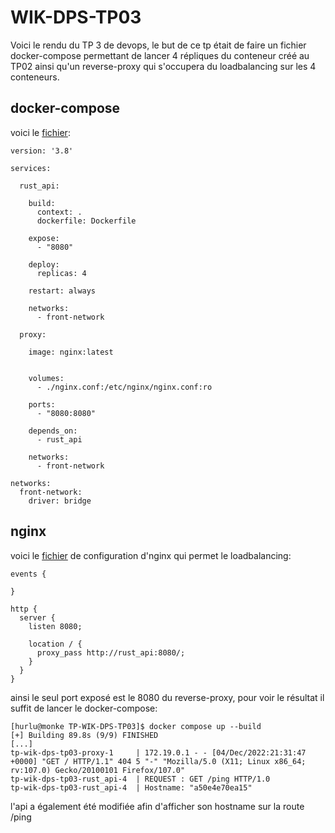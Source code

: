 # WIK-DPS-TP03

Voici le rendu du TP 3 de devops, le but de ce tp était de faire un fichier docker-compose permettant de lancer 4 répliques du conteneur créé au TP02 ainsi qu'un reverse-proxy qui s'occupera du loadbalancing sur les 4 conteneurs.

## docker-compose

voici le [fichier](docker-compose.yaml):
```
version: '3.8'

services:

  rust_api:

    build:
      context: .
      dockerfile: Dockerfile

    expose:
      - "8080"

    deploy:
      replicas: 4

    restart: always

    networks:
      - front-network

  proxy:

    image: nginx:latest


    volumes:
      - ./nginx.conf:/etc/nginx/nginx.conf:ro
    
    ports:
      - "8080:8080"

    depends_on: 
      - rust_api

    networks:
      - front-network

networks:
  front-network:
    driver: bridge
```
## nginx

voici le [fichier](nginx.conf) de configuration d'nginx qui permet le loadbalancing:
```
events {

}

http {
  server {
    listen 8080;

    location / {
      proxy_pass http://rust_api:8080/;
    }
  }
}
```

ainsi le seul port exposé est le 8080 du reverse-proxy, pour voir le résultat il suffit de lancer le docker-compose:

```
[hurlu@monke TP-WIK-DPS-TP03]$ docker compose up --build
[+] Building 89.8s (9/9) FINISHED  
[...]
tp-wik-dps-tp03-proxy-1     | 172.19.0.1 - - [04/Dec/2022:21:31:47 +0000] "GET / HTTP/1.1" 404 5 "-" "Mozilla/5.0 (X11; Linux x86_64; rv:107.0) Gecko/20100101 Firefox/107.0"
tp-wik-dps-tp03-rust_api-4  | REQUEST : GET /ping HTTP/1.0
tp-wik-dps-tp03-rust_api-4  | Hostname: "a50e4e70ea15"
```

l'api a également été modifiée afin d'afficher son hostname sur la route /ping